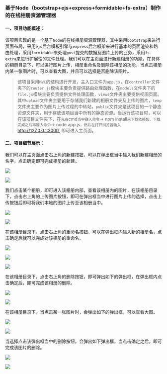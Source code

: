 ###   基于Node（bootstrap+ejs+express+formidable+fs-extra）制作的在线相册资源管理器

#### 一、项目功能概述：
该项目实现的是一个基于`Node`的在线相册资源管理器，其中采用`bootstrap`来进行页面布局，采用`ejs`后台模板引擎与`express`后台框架来进行基本的页面渲染和路由处理，采用`formidable`来处理`post`提交的数据及图片上传的业务，采用`fs-extra`来进行扩展性的文件处理。我们可以在主页面进行新建相册的功能，在具体的相册目录下，可以进行图片上传，相册重命名及删除该相册的功能，当点击相册内某一张图片时，可以查看大图，并且可以选择是否删除该图片。
> 该项目采用`MVC`的结构进行开发，主入口文件为`app.js`，在`controller`文件夹下的`router.js`模块主要负责提供路由处理函数，在`models`文件夹下的`file.js`模块主要负责提供文件处理函数，`views`文件夹主要提供视图页面。其中`upload`文件夹主要用于存储我们新建的相册文件夹及上传的图片，`temp`文件夹主要作为图片上传过程的中转站，`public`文件夹是该项目的一个静态资源文件夹，用于存放该项目当中所有的静态资源。当运行该项目时，可以在该项目文件夹下，在`先在`cmd`当中键入命令`-> npm install`来下载依赖包，下载完成之后再键入命令`-> node app.js`，然后在打开浏览器输入 `http://127.0.0.1:3000` 即可进入主页面。

#### 二、项目细节展示：
我们可以在主页面点击右上角的新建按钮，可以在弹出框当中输入我们新建相册的名字，点击确定即可完成相册的新建。

![](./imgs/1.png)

![](./imgs/2.png)

我们点击某个相册，即可进入该相册内部，查看该相册内的图片，在该相册目录下，点击右上角的上传图片按钮，即可在弹出框当中进行图片上传的选择，点击上传按钮后即可将我们本地的图片上传至该相册当中。

![](./imgs/3.png)

![](./imgs/4.png)

在该相册目录下，点击右上角的重命名按钮，可以在弹出框内输入新的相册名，点击确定后就可以完成对该相册的重命名。

![](./imgs/5.png)

![](./imgs/6.png)

![](./imgs/7.png)

在该相册目录下，点击右上角的删除按钮，即可弹出如下的弹出框，在弹出框内点击确定后，即可完成该相册的删除。

![](./imgs/8.png)

![](./imgs/9.png)

在该相册目录下，当点击某一张图片时，会弹出如下的弹出框，可以查看大图。

![](./imgs/10.png)

![](./imgs/11.png)

当选择点击该弹出框当中的删除按钮，会弹出如下弹出框，当点击确定之后，即可完成该图片的删除。

![](./imgs/12.png)

![](./imgs/13.png)
